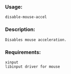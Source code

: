 ### Usage: 
    disable-mouse-accel
    
### Description:
    Disables mouse acceleration. 

### Requirements:
    xinput
    libinput driver for mouse